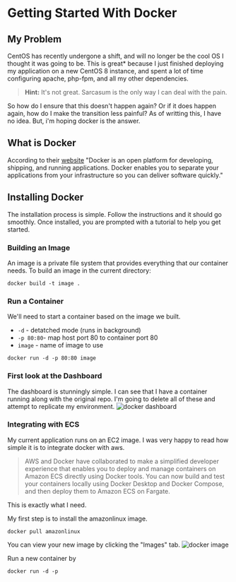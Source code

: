 # Getting Started With Docker

## My Problem
CentOS has recently undergone a shift, and will no longer be the cool OS I thought it was going to be. This is great\* because I just finished deploying my application on a new CentOS 8 instance, and spent a lot of time configuring apache, php-fpm, and all my other dependencies. 

> **Hint:**
> It's not great. Sarcasum is the only way I can deal with the pain.

So how do I ensure that this doesn't happen again? Or if it does happen again, how do I make the transition less painful? As of writting this, I have no idea. But, i'm hoping docker is the answer.

## What is Docker
According to their [website](https://docs.docker.com/get-started/overview/) "Docker is an open platform for developing, shipping, and running applications. Docker enables you to separate your applications from your infrastructure so you can deliver software quickly."

## Installing Docker
The installation process is simple. Follow the instructions and it should go smoothly. Once installed, you are prompted with a tutorial to help you get started. 

### Building an Image
An image is a private file system that provides everything that our container needs. To build an image in the current directory:

```shell
docker build -t image .
```

### Run a Container
We'll need to start a container based on the image we built. 
- `-d` - detatched mode (runs in background)
- `-p 80:80`- map host port 80 to container port 80
- `image` - name of image to use

```shell
docker run -d -p 80:80 image
```

### First look at the Dashboard
The dashboard is stunningly simple. I can see that I have a container running along with the original repo. I'm going to delete all of these and attempt to replicate my environment.
![docker dashboard](images/docker-dashboard.jpg)

### Integrating with ECS
My current application runs on an EC2 image. I was very happy to read how simple it is to integrate docker with aws.

>AWS and Docker have collaborated to make a simplified developer experience that enables you to deploy and manage containers on Amazon ECS directly using Docker tools. You can now build and test your containers locally using Docker Desktop and Docker Compose, and then deploy them to Amazon ECS on Fargate.

This is exactly what I need.

My first step is to install the amazonlinux image. 

```shell
docker pull amazonlinux
```

You can view your new image by clicking the "Images" tab. 
![docker image](images/new-image.jpg)

Run a new container by 
```shell
docker run -d -p

